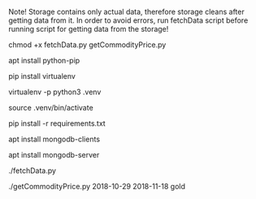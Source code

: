 Note! Storage contains only actual data, therefore storage cleans after getting data from it. In order to avoid errors, run fetchData script before running script for getting data from the storage!


chmod +x fetchData.py getCommodityPrice.py

apt install python-pip 

pip install virtualenv

virtualenv -p python3 .venv

source .venv/bin/activate

pip install -r requirements.txt

apt install mongodb-clients

apt install mongodb-server

./fetchData.py 

./getCommodityPrice.py 2018-10-29 2018-11-18 gold



